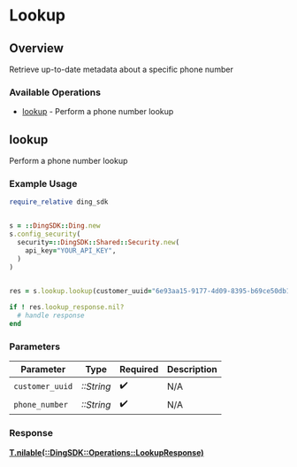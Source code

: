# Lookup


## Overview

Retrieve up-to-date metadata about a specific phone number

### Available Operations

* [lookup](#lookup) - Perform a phone number lookup

## lookup

Perform a phone number lookup

### Example Usage

```ruby
require_relative ding_sdk


s = ::DingSDK::Ding.new
s.config_security(
  security=::DingSDK::Shared::Security.new(
    api_key="YOUR_API_KEY",
  )
)

    
res = s.lookup.lookup(customer_uuid="6e93aa15-9177-4d09-8395-b69ce50db1c8", phone_number="string")

if ! res.lookup_response.nil?
  # handle response
end

```

### Parameters

| Parameter          | Type               | Required           | Description        |
| ------------------ | ------------------ | ------------------ | ------------------ |
| `customer_uuid`    | *::String*         | :heavy_check_mark: | N/A                |
| `phone_number`     | *::String*         | :heavy_check_mark: | N/A                |


### Response

**[T.nilable(::DingSDK::Operations::LookupResponse)](../../models/operations/lookupresponse.md)**

